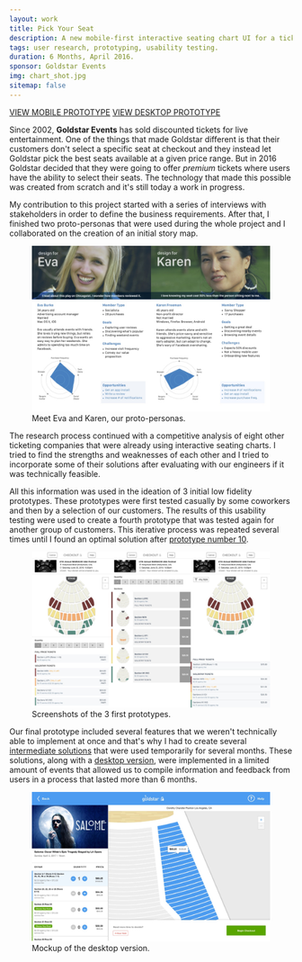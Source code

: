 ```yaml
---
layout: work
title: Pick Your Seat
description: A new mobile-first interactive seating chart UI for a ticketing company.
tags: user research, prototyping, usability testing.
duration: 6 Months, April 2016.
sponsor: Goldstar Events
img: chart_shot.jpg
sitemap: false
---
```


<a href="/work/seat-mobile-proto/index.html#/screens" class="button">VIEW MOBILE PROTOTYPE</a> <a href="/work/seat-desktop-proto/index.html#/screens" class="button">VIEW DESKTOP PROTOTYPE</a>

Since 2002, __Goldstar Events__ has sold discounted tickets for live entertainment. One of the things that made Goldstar different is that their customers don't select a specific seat at checkout and they instead let Goldstar pick the best seats available at a given price range. But in 2016 Goldstar decided that they were going to offer _premium_ tickets where users have the ability to select their seats. The technology that made this possible was created from scratch and it's still today a work in progress.

My contribution to this project started with a series of interviews with stakeholders in order to define the business requirements. After that, I finished two proto-personas that were used during the whole project and I collaborated on the creation of an initial story map.

<figure><a href="/images/personas.jpg"><img src="/images/personas.jpg" alt="personas"></a><figcaption>Meet Eva and Karen, our proto-personas.</figcaption></figure>

The research process continued with a competitive analysis of eight other ticketing companies that were already using interactive seating charts. I tried to find the strengths and weaknesses of each other and I tried to incorporate some of their solutions after evaluating with our engineers if it was technically feasible.

All this information was used in the ideation of 3 initial low fidelity prototypes. These prototypes were first tested casually by some coworkers and then by a selection of our customers. The results of this usability testing were used to create a fourth prototype that was tested again for another group of customers. This iterative process was repeated several times until I found an optimal solution after <a href="/work/seat-mobile-proto/index.html#/screens">prototype number 10<a>.

<figure><a href="/images/first_protos.jpg"><img src="/images/first_protos.jpg" alt="initial prototypes"></a><figcaption>Screenshots of the 3 first prototypes.</figcaption></figure>

Our final prototype included several features that we weren't technically able to implement at once and that's why I had to create several <a href="/work/seat-mobile-proto-temp/index.html#/screens">intermediate solutions</a> that were used temporarily for several months. These solutions, along with a <a href="/work/seat-desktop-proto/index.html#/screens">desktop version</a>, were implemented in a limited amount of events that allowed us to compile information and feedback from users in a process that lasted more than 6 months.

<figure><a href="/images/chart_desktop.jpg"><img src="/images/chart_desktop.jpg" alt="desktop version"></a><figcaption>Mockup of the desktop version.</figcaption></figure>
